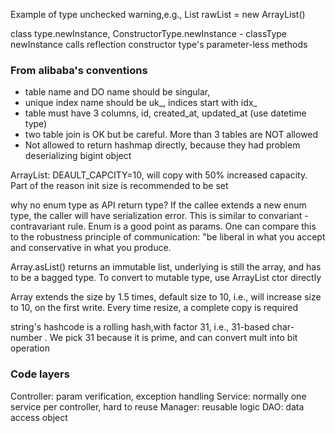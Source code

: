 Example of type unchecked warning,e.g.,  List<String> rawList = new ArrayList()

class type.newInstance, ConstructorType.newInstance - classType newInstance calls reflection constructor type's parameter-less methods

### From alibaba's conventions

* table name and DO name should be singular, 
* unique index name should be uk_, indices start with idx_
* table must have 3 columns, id, created_at, updated_at (use datetime type)
* two table join is OK but be careful. More than 3 tables are NOT allowed
* Not allowed to return hashmap directly, because they had problem deserializing bigint object

ArrayList: DEAULT_CAPCITY=10, will copy with 50% increased capacity. Part of the reason init size is recommended to be set

why no enum type as API return type? If the callee extends a new enum type, the caller will have serialization error. This is similar to convariant - contravariant rule. Enum is a good point as params. One can compare this to the robustness principle of communication: "be liberal in what you accept and conservative in what you produce.

Array.asList() returns an immutable list, underlying is still the array, and has to be a bagged type. To convert to mutable type, use ArrayList ctor directly

Array extends the size by 1.5 times, default size to 10, i.e., will increase size to 10, on the first write. Every time resize, a complete copy is required

string's hashcode is a rolling hash,with factor 31, i.e., 31-based char-number . We pick 31 because it is prime, and can convert mult into bit operation

### Code layers
Controller: param verification, exception handling
Service: normally one service per controller, hard to reuse
Manager: reusable logic 
DAO: data access object
